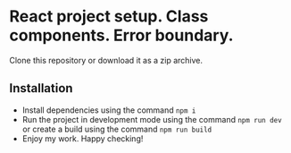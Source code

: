 # React project setup. Class components. Error boundary.

Clone this repository or download it as a zip archive.

## Installation

- Install dependencies using the command `npm i`
- Run the project in development mode using the command `npm run dev` or сreate a build using the command `npm run build`
- Enjoy my work. Happy checking!
